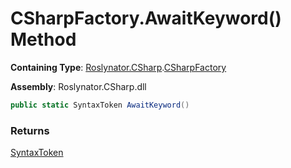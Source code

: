 # CSharpFactory\.AwaitKeyword\(\) Method

**Containing Type**: [Roslynator.CSharp](../../README.md)\.[CSharpFactory](../README.md)

**Assembly**: Roslynator\.CSharp\.dll

```csharp
public static SyntaxToken AwaitKeyword()
```

### Returns

[SyntaxToken](https://docs.microsoft.com/en-us/dotnet/api/microsoft.codeanalysis.syntaxtoken)

